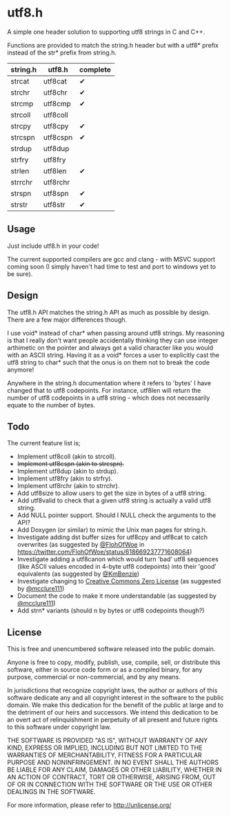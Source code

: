 # utf8.h #

A simple one header solution to supporting utf8 strings in C and C++.

Functions are provided to match the string.h header but with a utf8* prefix instead of the str* prefix from string.h.

string.h | utf8.h | complete
---------|--------|---------
strcat | utf8cat | &#10004;
strchr | utf8chr | &#10004;
strcmp | utf8cmp | &#10004;
strcoll | utf8coll |
strcpy | utf8cpy | &#10004;
strcspn | utf8cspn | &#10004;
strdup | utf8dup |
strfry | utf8fry |
strlen | utf8len | &#10004;
strrchr | utf8rchr |
strspn | utf8spn | &#10004;
strstr | utf8str |  &#10004;

## Usage ##

Just include utf8.h in your code!

The current supported compilers are gcc and clang - with MSVC support coming soon (I simply haven't had time to test and port to windows yet to be sure).

## Design ##

The utf8.h API matches the string.h API as much as possible by design. There are a few major differences though.

I use void* instead of char* when passing around utf8 strings. My reasoning is that I really don't want people accidentally thinking they can use integer arthimetic on the pointer and always get a valid character like you would with an ASCII string. Having it as a void* forces a user to explicitly cast the utf8 string to char* such that the onus is on them not to break the code anymore!

Anywhere in the string.h documentation where it refers to 'bytes' I have changed that to utf8 codepoints. For instance, utf8len will return the number of utf8 codepoints in a utf8 string - which does not necessarily equate to the number of bytes.

## Todo ##

The current feature list is;

- Implement utf8coll (akin to strcoll).
- ~~Implement utf8cspn (akin to strcspn).~~
- Implement utf8dup (akin to strdup).
- Implement utf8fry (akin to strfry).
- Implement utf8rchr (akin to strrchr).
- Add utf8size to allow users to get the size in bytes of a utf8 string.
- Add utf8valid to check that a given utf8 string is actually a valid utf8 string.
- Add NULL pointer support. Should I NULL check the arguments to the API?
- Add Doxygen (or similar) to mimic the Unix man pages for string.h.
- Investigate adding dst buffer sizes for utf8cpy and utf8cat to catch overwrites (as suggested by [@FlohOfWoe](https://twitter.com/FlohOfWoe) in https://twitter.com/FlohOfWoe/status/618669237771608064)
- Investigate adding a utf8canon which would turn 'bad' utf8 sequences (like ASCII values encoded in 4-byte utf8 codepoints) into their 'good' equivalents (as suggested by [@KmBenzie](https://twitter.com/KmBenzie))
- Investigate changing to [Creative Commons Zero License](http://creativecommons.org/publicdomain/zero/1.0/legalcode.txt) (as suggested by [@mcclure111](https://twitter.com/mcclure111))
- Document the code to make it more understandable (as suggested by [@mcclure111](https://twitter.com/mcclure111))
- Add strn* variants (should n by bytes or utf8 codepoints though?)

## License ##

This is free and unencumbered software released into the public domain.

Anyone is free to copy, modify, publish, use, compile, sell, or
distribute this software, either in source code form or as a compiled
binary, for any purpose, commercial or non-commercial, and by any
means.

In jurisdictions that recognize copyright laws, the author or authors
of this software dedicate any and all copyright interest in the
software to the public domain. We make this dedication for the benefit
of the public at large and to the detriment of our heirs and
successors. We intend this dedication to be an overt act of
relinquishment in perpetuity of all present and future rights to this
software under copyright law.

THE SOFTWARE IS PROVIDED "AS IS", WITHOUT WARRANTY OF ANY KIND,
EXPRESS OR IMPLIED, INCLUDING BUT NOT LIMITED TO THE WARRANTIES OF
MERCHANTABILITY, FITNESS FOR A PARTICULAR PURPOSE AND NONINFRINGEMENT.
IN NO EVENT SHALL THE AUTHORS BE LIABLE FOR ANY CLAIM, DAMAGES OR
OTHER LIABILITY, WHETHER IN AN ACTION OF CONTRACT, TORT OR OTHERWISE,
ARISING FROM, OUT OF OR IN CONNECTION WITH THE SOFTWARE OR THE USE OR
OTHER DEALINGS IN THE SOFTWARE.

For more information, please refer to <http://unlicense.org/>
